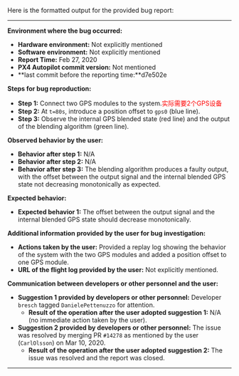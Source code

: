 Here is the formatted output for the provided bug report:

---

**Environment where the bug occurred:**

- **Hardware environment:** Not explicitly mentioned
- **Software environment:** Not explicitly mentioned
- **Report Time:** Feb 27, 2020
- **PX4 Autopilot commit version:** Not mentioned
- **last commit before the reporting time:**d7e502e

**Steps for bug reproduction:**

- **Step 1:** Connect two GPS modules to the system.<font color='red'>实际需要2个GPS设备</font>
- **Step 2:** At `t=80s`, introduce a position offset to `gps0` (blue line).
- **Step 3:** Observe the internal GPS blended state (red line) and the output of the blending algorithm (green line).

**Observed behavior by the user:**

- **Behavior after step 1:** N/A
- **Behavior after step 2:** N/A
- **Behavior after step 3:** The blending algorithm produces a faulty output, with the offset between the output signal and the internal blended GPS state not decreasing monotonically as expected.

**Expected behavior:**

- **Expected behavior 1:** The offset between the output signal and the internal blended GPS state should decrease monotonically.

**Additional information provided by the user for bug investigation:**

- **Actions taken by the user:** Provided a replay log showing the behavior of the system with the two GPS modules and added a position offset to one GPS module.
- **URL of the flight log provided by the user:** Not explicitly mentioned.

**Communication between developers or other personnel and the user:**

- **Suggestion 1 provided by developers or other personnel:** Developer `bresch` tagged `DanielePettenuzzo` for attention.
  - **Result of the operation after the user adopted suggestion 1:** N/A (no immediate action taken by the user).
- **Suggestion 2 provided by developers or other personnel:** The issue was resolved by merging PR `#14278` as mentioned by the user (`CarlOlsson`) on Mar 10, 2020.
  - **Result of the operation after the user adopted suggestion 2:** The issue was resolved and the report was closed.

---
